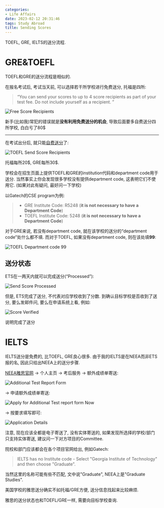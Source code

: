 ```yaml
---
categories:
- Life Affairs
date: 2023-02-12 20:31:46
tags: Study Abroad
title: Sending Scores
---
```


TOEFL, GRE, IELTS的送分流程.

<!--more-->

# GRE&TOEFL

TOEFL和GRE的送分流程是相似的.

在报名考试后, 考试当天前, 可以选择若干所学校进行免费送分, 托福是四所:

> “You can send your scores to up to 4 score recipients as part of your test fee. Do not include yourself as a recipient. ”

![Free Score Recipients](https://seec2-lyk.oss-cn-shanghai.aliyuncs.com/Hexo/Study%20Abroad/Sending%20Scores/Free%20Score%20Recipients.png)

新手(比如我)常犯的错误就是**没有利用免费送分的机会**, 导致后面要多自费送分四所学校, 白白亏了80\$

---

在考试出分后, 就只能[自费送分](https://v2.ereg.ets.org/ereg/orderScoreReport)了:

![TOEFL Send Score Recipients](https://seec2-lyk.oss-cn-shanghai.aliyuncs.com/Hexo/Study%20Abroad/Sending%20Scores/TOEFL%20Send%20Score%20Recipients.png)

托福每所20\$, GRE每所30\$.

学校会在招生页面上提供TOEFL和GRE的institution代码和department code用于送分. 当然事实上你会发现很多学校没有提供department code, 这表明它们不使用它. (如果对此有疑问, 最好问一下学校)

以Gatech的CSE program为例:

> * GRE Institute Code: R5248 (**it is not necessary to have a Department Code**)
> * TOEFL Institute Code: 5248 (**it is not necessary to have a Department Code**)



对于GRE来说, 若没有department code, 就在该学校的送分的“department code”处什么都不填. 而对于TOEFL, 如果没有department code, 则在该处填**99**:

![TOEFL Department code 99](https://seec2-lyk.oss-cn-shanghai.aliyuncs.com/Hexo/Study%20Abroad/Sending%20Scores/TOEFL%20Department%20code%2099.png)

## 送分状态

ETS在一两天内就可以完成送分(“Processed”):

![Send Score Processed](https://seec2-lyk.oss-cn-shanghai.aliyuncs.com/Hexo/Study%20Abroad/Sending%20Scores/Send%20Score%20Processed.png)

但是, ETS完成了送分, 不代表对应学校收到了分数. 到确认目标学校是否收到了送分, 要么发邮件问, 要么在申请系统上看, 例如:

![Score Verified](https://seec2-lyk.oss-cn-shanghai.aliyuncs.com/Hexo/Study%20Abroad/Sending%20Scores/Score%20Verified.png)

说明完成了送分



# IELTS

IELTS送分是免费的, 比TOEFL, GRE良心很多. 由于我的IELTS是在NEEA而非ETS报的名, 因此只给出NEEA上的送分步骤.

[NEEA雅思官网](https://ielts.neea.edu.cn/homepage?QuVcIYRngAyv=1676203642769#) -> 个人主页 -> 考后服务 -> 额外成绩单寄送:

![Additional Test Report Form](https://seec2-lyk.oss-cn-shanghai.aliyuncs.com/Hexo/Study%20Abroad/Sending%20Scores/Additional%20Test%20Report%20Form.png)



-> 申请额外成绩单寄送:



![Apply for Additional Test report form Now](https://seec2-lyk.oss-cn-shanghai.aliyuncs.com/Hexo/Study%20Abroad/Sending%20Scores/Apply%20for%20Additional%20Test%20report%20form%20Now.png)



-> 按要求填写即可:

![Application Details](https://seec2-lyk.oss-cn-shanghai.aliyuncs.com/Hexo/Study%20Abroad/Sending%20Scores/Application%20Details.png)

注意, 现在应该全都是电子寄送了, 没有实体寄送的, 如果发现所选择的学校/部门只支持实体寄送, 建议问一下对方项目的Committee.

院校和部门应该都会在各个项目官网给出, 例如Gatech:

> IELTS has no Institute code - Select "Georgia Institute of Technology" and then choose "Graduate".

当然这里的名称可能有些不匹配, 文中说"Graduate", NEEA上是"Graduate Studies". 

美国学校的雅思送分确实不如托福/GRE方便, 送分信息找起来比较麻烦.



雅思的送分状态也和TOEFL/GRE一样, 需要向目标学校查询.